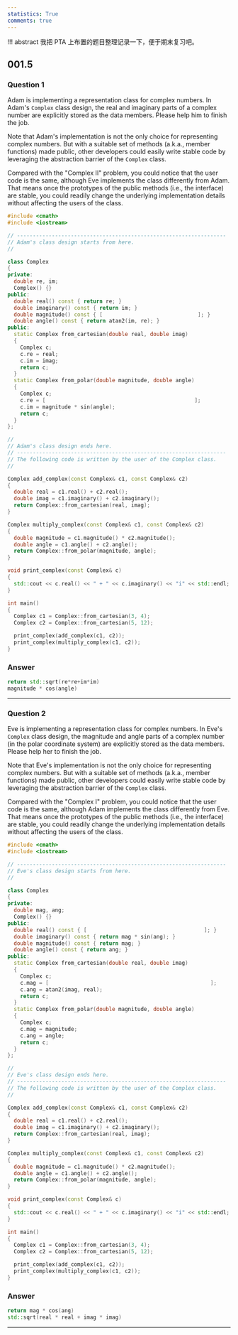 ```yaml
---
statistics: True
comments: true
---
```


!!! abstract
    我把 PTA 上布置的题目整理记录一下，便于期末复习吧。

## 001.5

### Question 1

Adam is implementing a representation class for complex numbers. In Adam's `Complex` class design, the real and imaginary parts of a complex number are explicitly stored as the data members. Please help him to finish the job.

Note that Adam's implementation is not the only choice for representing complex numbers. But with a suitable set of methods (a.k.a., member functions) made public, other developers could easily write stable code by leveraging the abstraction barrier of the `Complex` class.

Compared with the "Complex II" problem, you could notice that the user code is the same, although Eve implements the class differently from Adam. That means once the prototypes of the public methods (i.e., the interface) are stable, you could readily change the underlying implementation details without affecting the users of the class.

```cpp
#include <cmath>
#include <iostream>

// ------------------------------------------------------------------
// Adam's class design starts from here.
//

class Complex
{
private:
  double re, im;
  Complex() {}
public:
  double real() const { return re; }
  double imaginary() const { return im; }
  double magnitude() const { [                              ]; }
  double angle() const { return atan2(im, re); }
public:
  static Complex from_cartesian(double real, double imag)
  {
    Complex c;
    c.re = real;
    c.im = imag;
    return c;
  }
  static Complex from_polar(double magnitude, double angle)
  {
    Complex c;
    c.re = [                                               ];
    c.im = magnitude * sin(angle);
    return c;
  }
};

//
// Adam's class design ends here.
// ------------------------------------------------------------------
// The following code is written by the user of the Complex class.
//

Complex add_complex(const Complex& c1, const Complex& c2)
{
  double real = c1.real() + c2.real();
  double imag = c1.imaginary() + c2.imaginary();
  return Complex::from_cartesian(real, imag);
}

Complex multiply_complex(const Complex& c1, const Complex& c2)
{
  double magnitude = c1.magnitude() * c2.magnitude();
  double angle = c1.angle() + c2.angle();
  return Complex::from_polar(magnitude, angle);
}

void print_complex(const Complex& c)
{
  std::cout << c.real() << " + " << c.imaginary() << "i" << std::endl;
}

int main()
{ 
  Complex c1 = Complex::from_cartesian(3, 4);
  Complex c2 = Complex::from_cartesian(5, 12);

  print_complex(add_complex(c1, c2));
  print_complex(multiply_complex(c1, c2));
}
```

### Answer

```cpp
return std::sqrt(re*re+im*im)
magnitude * cos(angle)
```

---

### Question 2

Eve is implementing a representation class for complex numbers. In Eve's `Complex` class design, the magnitude and angle parts of a complex number (in the polar coordinate system) are explicitly stored as the data members. Please help her to finish the job.

Note that Eve's implementation is not the only choice for representing complex numbers. But with a suitable set of methods (a.k.a., member functions) made public, other developers could easily write stable code by leveraging the abstraction barrier of the `Complex` class.

Compared with the "Complex I" problem, you could notice that the user code is the same, although Adam implements the class differently from Eve. That means once the prototypes of the public methods (i.e., the interface) are stable, you could readily change the underlying implementation details without affecting the users of the class.

```cpp
#include <cmath>
#include <iostream>

// ------------------------------------------------------------------
// Eve's class design starts from here.
//

class Complex
{
private:
  double mag, ang;
  Complex() {}
public:
  double real() const { [                                     ]; }
  double imaginary() const { return mag * sin(ang); }
  double magnitude() const { return mag; }
  double angle() const { return ang; }
public:
  static Complex from_cartesian(double real, double imag)
  {
    Complex c;
    c.mag = [                                                   ];
    c.ang = atan2(imag, real);
    return c;
  }
  static Complex from_polar(double magnitude, double angle)
  {
    Complex c;
    c.mag = magnitude;
    c.ang = angle;
    return c;
  }
};

//
// Eve's class design ends here.
// ------------------------------------------------------------------
// The following code is written by the user of the Complex class.
//

Complex add_complex(const Complex& c1, const Complex& c2)
{
  double real = c1.real() + c2.real();
  double imag = c1.imaginary() + c2.imaginary();
  return Complex::from_cartesian(real, imag);
}

Complex multiply_complex(const Complex& c1, const Complex& c2)
{
  double magnitude = c1.magnitude() * c2.magnitude();
  double angle = c1.angle() + c2.angle();
  return Complex::from_polar(magnitude, angle);
}

void print_complex(const Complex& c)
{
  std::cout << c.real() << " + " << c.imaginary() << "i" << std::endl;
}

int main()
{ 
  Complex c1 = Complex::from_cartesian(3, 4);
  Complex c2 = Complex::from_cartesian(5, 12);

  print_complex(add_complex(c1, c2));
  print_complex(multiply_complex(c1, c2));
}
```

### Answer

```cpp
return mag * cos(ang)
std::sqrt(real * real + imag * imag)
``` 

---